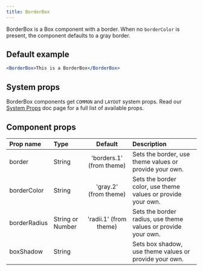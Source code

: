 ```yaml
---
title: BorderBox
---
```



BorderBox is a Box component with a border. When no `borderColor` is present, the component defaults to a gray border.

## Default example

```.jsx live live
<BorderBox>This is a BorderBox</BorderBox>
```

## System props

BorderBox components get `COMMON` and `LAYOUT` system props. Read our [System Props](/components/docs/system-props) doc page for a full list of available props.

## Component props

| Prop name | Type | Default | Description |
| :- | :- | :-: | :- |
| border | String | 'borders.1' (from theme) | Sets the border, use theme values or provide your own. |
| borderColor | String | 'gray.2' (from theme) | Sets the border color, use theme values or provide your own. |
| borderRadius | String or Number| 'radii.1' (from theme)| Sets the border radius, use theme values or provide your own. |
| boxShadow | String | | Sets box shadow, use theme values or provide your own. |
